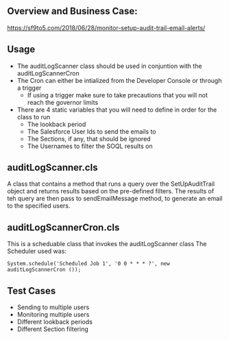 ## Overview and Business Case: 
https://sf9to5.com/2018/06/28/monitor-setup-audit-trail-email-alerts/

## Usage 
* The auditLogScanner class should be used in conjuntion with the auditLogScannerCron
* The Cron can either be intialized from the Developer Console or through a trigger
	* If using a trigger make sure to take precautions that you will not reach the governor limits
* There are 4 static variables that you will need to define in order for the class to run
	* The lookback period
	* The Salesforce User Ids to send the emails to 
	* The Sections, if any, that should be ignored
	* The Usernames to filter the SOQL results on
 

## auditLogScanner.cls

A class that contains a method that runs a query over the SetUpAuditTrail object 
and returns results based on the pre-defined filters.
The results of teh query are then pass to sendEmailMessage method, 
to generate an email to the specified users.

## auditLogScannerCron.cls

This is a scheduable class that invokes the auditLogScanner class
The Scheduler used was: 

	System.schedule('Scheduled Job 1', '0 0 * * * ?', new auditLogScannerCron ());


## Test Cases

* Sending to multiple users
* Monitoring multiple users
* Different lookback periods
* Different Section filtering